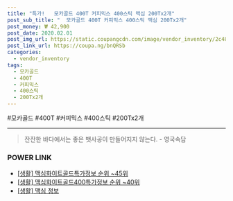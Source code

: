 ```yaml
--- 
title: "특가!   모카골드 400T 커피믹스 400스틱 맥심 200Tx2개" 
post_sub_title: "  모카골드 400T 커피믹스 400스틱 맥심 200Tx2개" 
post_money: ₩ 42,900 
post_date: 2020.02.01 
post_img_url: https://static.coupangcdn.com/image/vendor_inventory/2c48/3559668df585f5b793bdcd708be7ffd9ea97ec5c111f09614a82c94e8f01.jpg 
post_link_url: https://coupa.ng/bnQRSb 
categories: 
  - vendor_inventory 
tags: 
  - 모카골드 
  - 400T 
  - 커피믹스 
  - 400스틱 
  - 200Tx2개 
--- 
```

  #모카골드 #400T #커피믹스 #400스틱 #200Tx2개 
<hr> 

> 잔잔한 바다에서는 좋은 뱃사공이 만들어지지 않는다. - 영국속담 


### POWER LINK

* <a href="https://blog.naver.com/sakai111/221772259856" target="_blank"> [생활] 맥심화이트골드특가정보 순위 ~45위</a>
* <a href="https://blog.naver.com/sakai111/221775684466" target="_blank"> [생활] 맥심화이트골드400특가정보 순위 ~40위</a>
* <a href="https://blog.naver.com/fash111/221767936833" target="_blank"> [생활] 맥심 정보 </a>
